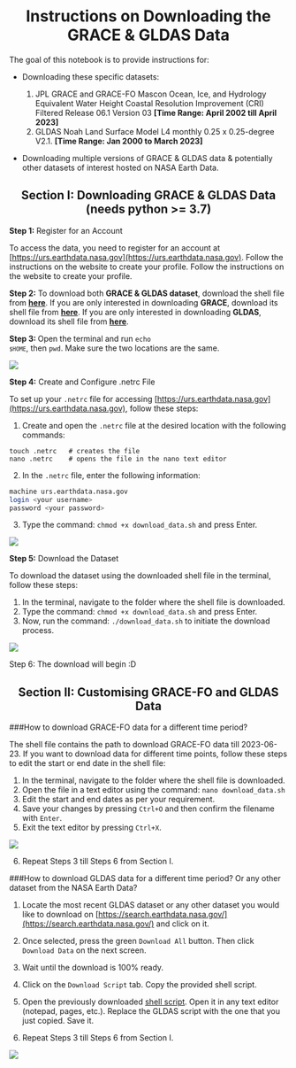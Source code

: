 <div align="center">
  <h1>Instructions on Downloading the GRACE & GLDAS Data</h1>
</div>

The goal of this notebook is to provide instructions for:

- Downloading these specific datasets:
  1. JPL GRACE and GRACE-FO Mascon Ocean, Ice, and Hydrology Equivalent Water Height Coastal Resolution Improvement (CRI) Filtered Release 06.1 Version 03
     **[Time Range: April 2002 till April 2023]**
  2. GLDAS Noah Land Surface Model L4 monthly 0.25 x 0.25-degree V2.1.
     **[Time Range: Jan 2000 to March 2023]**

- Downloading multiple versions of GRACE & GLDAS data & potentially other datasets of interest hosted on NASA Earth Data.


<div align="center">
  <h2>Section I: Downloading GRACE & GLDAS Data (needs python >= 3.7)</h1>
</div>

<b>Step 1:</b>  Register for an Account  

To access the data, you need to register for an account at [https://urs.earthdata.nasa.gov](https://urs.earthdata.nasa.gov). Follow the instructions on the website to create your profile. Follow the instructions on the website to create your profile.

 <b>Step 2:</b> To download both <b>GRACE & GLDAS dataset</b>, download the shell file from <a href="https://github.com/uwescience/DSSG2023-Groundwater/blob/main/scripts/data/download_data.sh"><b>here</b></a>. If you are only interested in downloading <b>GRACE</b>, download its shell file from <a href="https://github.com/uwescience/DSSG2023-Groundwater/blob/main/scripts/data/download_grace_data.sh"><b>here</b></a>. If you are only interested in downloading <b>GLDAS</b>, download its shell file from <a href="https://github.com/uwescience/DSSG2023-Groundwater/blob/main/scripts/data/download_gldas_data.sh"><b>here</b></a>.

 <b>Step 3: </b> Open the terminal and run <code>echo `$HOME`</code>, then <code>pwd</code>. Make sure the two locations are the same.
 
 <img src="code/DSSG2023-Groundwater/notebooks-and-markdowns/images/Step3.gif">
 
<b>Step 4:</b>  Create and Configure .netrc File

To set up your `.netrc` file for accessing [https://urs.earthdata.nasa.gov](https://urs.earthdata.nasa.gov), follow these steps:

1. Create and open the `.netrc` file at the desired location with the following commands:

```bash{style="background-color: #f0f0f0"}
touch .netrc   # creates the file
nano .netrc    # opens the file in the nano text editor
```

2. In the `.netrc` file, enter the following information:

```bash
machine urs.earthdata.nasa.gov
login <your username>
password <your password>
```

3. Type the command: `chmod +x download_data.sh` and press Enter.

<img src="images/Step4.gif">

<b>Step 5:</b>  Download the Dataset

To download the dataset using the downloaded shell file in the terminal, follow these steps:

1. In the terminal, navigate to the folder where the shell file is downloaded.
2. Type the command: `chmod +x download_data.sh` and press Enter.
3. Now, run the command: `./download_data.sh` to initiate the download process.

<img src="images/Step5.gif">

Step 6: The download will begin :D


<div align="center">
  <h2>Section II: Customising GRACE-FO and GLDAS Data</h1>
</div>


###How to download GRACE-FO data for a different time period?

The shell file contains the path to download GRACE-FO data till 2023-06-23. If you want to download data for different time points, follow these steps to edit the start or end date in the shell file:

1. In the terminal, navigate to the folder where the shell file is downloaded.
2. Open the file in a text editor using the command: `nano download_data.sh`
3. Edit the start and end dates as per your requirement.
4. Save your changes by pressing `Ctrl+O` and then confirm the filename with `Enter`.
5. Exit the text editor by pressing `Ctrl+X`.

<img src="images/Step6.gif">

6. Repeat Steps 3 till Steps 6 from Section I.


###How to download GLDAS data for a different time period? Or any other dataset from the NASA Earth Data?

1. Locate the most recent GLDAS dataset or any other dataset you would like to download on [https://search.earthdata.nasa.gov/](https://search.earthdata.nasa.gov/) and click on it.

2. Once selected, press the green `Download All` button. Then click `Download Data` on the next screen.

3. Wait until the download is 100% ready.

4. Click on the `Download Script` tab. Copy the provided shell script.

5. Open the previously downloaded [shell script](https://github.com/uwescience/DSSG2023-Groundwater/blob/main/scripts/data/download_data.sh). Open it in any text editor (notepad, pages, etc.). Replace the GLDAS script with the one that you just copied. Save it.

6. Repeat Steps 3 till Steps 6 from Section I.

<img src="images/Step7.gif">
